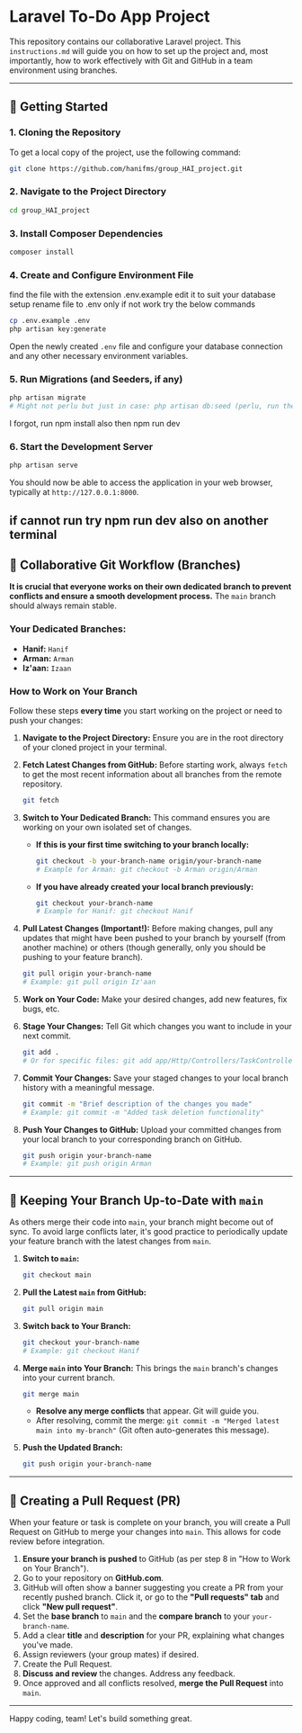# Laravel To-Do App Project

This repository contains our collaborative Laravel project. This `instructions.md` will guide you on how to set up the project and, most importantly, how to work effectively with Git and GitHub in a team environment using branches.

---

## 🚀 Getting Started

### 1. Cloning the Repository

To get a local copy of the project, use the following command:

```bash
git clone https://github.com/hanifms/group_HAI_project.git
````

### 2\. Navigate to the Project Directory

```bash
cd group_HAI_project
```

### 3\. Install Composer Dependencies

```bash
composer install
```

### 4\. Create and Configure Environment File

find the file with the extension .env.example
edit it to suit your database setup
rename file to .env only
if not work try the below commands
```bash
cp .env.example .env
php artisan key:generate
```

Open the newly created `.env` file and configure your database connection and any other necessary environment variables.

### 5\. Run Migrations (and Seeders, if any)

```bash
php artisan migrate
# Might not perlu but just in case: php artisan db:seed (perlu, run the seeds)
```

I forgot, run npm install also
then npm run dev

### 6\. Start the Development Server

```bash
php artisan serve
```

You should now be able to access the application in your web browser, typically at `http://127.0.0.1:8000`.

if cannot run try npm run dev also on another terminal
-----

## 🤝 Collaborative Git Workflow (Branches)

**It is crucial that everyone works on their own dedicated branch to prevent conflicts and ensure a smooth development process.** The `main` branch should always remain stable.

### Your Dedicated Branches:

  * **Hanif:** `Hanif`
  * **Arman:** `Arman`
  * **Iz'aan:** `Izaan`

### How to Work on Your Branch

Follow these steps **every time** you start working on the project or need to push your changes:

1.  **Navigate to the Project Directory:**
    Ensure you are in the root directory of your cloned project in your terminal.

2.  **Fetch Latest Changes from GitHub:**
    Before starting work, always `fetch` to get the most recent information about all branches from the remote repository.

    ```bash
    git fetch
    ```

3.  **Switch to Your Dedicated Branch:**
    This command ensures you are working on your own isolated set of changes.

      * **If this is your first time switching to your branch locally:**
        ```bash
        git checkout -b your-branch-name origin/your-branch-name
        # Example for Arman: git checkout -b Arman origin/Arman
        ```
      * **If you have already created your local branch previously:**
        ```bash
        git checkout your-branch-name
        # Example for Hanif: git checkout Hanif
        ```

4.  **Pull Latest Changes (Important\!):**
    Before making changes, pull any updates that might have been pushed to your branch by yourself (from another machine) or others (though generally, only you should be pushing to your feature branch).

    ```bash
    git pull origin your-branch-name
    # Example: git pull origin Iz'aan
    ```

5.  **Work on Your Code:**
    Make your desired changes, add new features, fix bugs, etc.

6.  **Stage Your Changes:**
    Tell Git which changes you want to include in your next commit.

    ```bash
    git add .
    # Or for specific files: git add app/Http/Controllers/TaskController.php
    ```

7.  **Commit Your Changes:**
    Save your staged changes to your local branch history with a meaningful message.

    ```bash
    git commit -m "Brief description of the changes you made"
    # Example: git commit -m "Added task deletion functionality"
    ```

8.  **Push Your Changes to GitHub:**
    Upload your committed changes from your local branch to your corresponding branch on GitHub.

    ```bash
    git push origin your-branch-name
    # Example: git push origin Arman
    ```

-----

## 🔄 Keeping Your Branch Up-to-Date with `main`

As others merge their code into `main`, your branch might become out of sync. To avoid large conflicts later, it's good practice to periodically update your feature branch with the latest changes from `main`.

1.  **Switch to `main`:**

    ```bash
    git checkout main
    ```

2.  **Pull the Latest `main` from GitHub:**

    ```bash
    git pull origin main
    ```

3.  **Switch back to Your Branch:**

    ```bash
    git checkout your-branch-name
    # Example: git checkout Hanif
    ```

4.  **Merge `main` into Your Branch:**
    This brings the `main` branch's changes into your current branch.

    ```bash
    git merge main
    ```

      * **Resolve any merge conflicts** that appear. Git will guide you.
      * After resolving, commit the merge: `git commit -m "Merged latest main into my-branch"` (Git often auto-generates this message).

5.  **Push the Updated Branch:**

    ```bash
    git push origin your-branch-name
    ```

-----

## 🚀 Creating a Pull Request (PR)

When your feature or task is complete on your branch, you will create a Pull Request on GitHub to merge your changes into `main`. This allows for code review before integration.

1.  **Ensure your branch is pushed** to GitHub (as per step 8 in "How to Work on Your Branch").
2.  Go to your repository on **GitHub.com**.
3.  GitHub will often show a banner suggesting you create a PR from your recently pushed branch. Click it, or go to the **"Pull requests" tab** and click **"New pull request"**.
4.  Set the **base branch** to `main` and the **compare branch** to your `your-branch-name`.
5.  Add a clear **title** and **description** for your PR, explaining what changes you've made.
6.  Assign reviewers (your group mates) if desired.
7.  Create the Pull Request.
8.  **Discuss and review** the changes. Address any feedback.
9.  Once approved and all conflicts resolved, **merge the Pull Request** into `main`.

-----

Happy coding, team\! Let's build something great.

```
```
